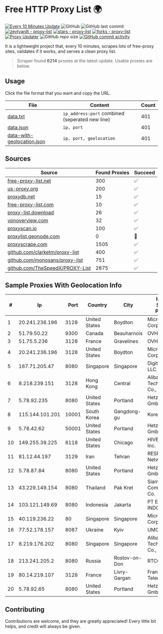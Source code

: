 
# Free HTTP Proxy List 🌍

[![Every 10 Minutes Update](https://github.com/mertguvencli/http-proxy-list/actions/workflows/main.yml/badge.svg?branch=main)](https://github.com/mertguvencli/http-proxy-list/actions/workflows/main.yml)
![GitHub](https://img.shields.io/github/license/mertguvencli/http-proxy-list)
![GitHub last commit](https://img.shields.io/github/last-commit/mertguvencli/http-proxy-list)
[![zevtyardt - proxy-list](https://img.shields.io/static/v1?label=zevtyardt&message=proxy-list&color=blue&logo=github)](https://github.com/zevtyardt/proxy-list "Go to GitHub repo")
[![stars - proxy-list](https://img.shields.io/github/stars/zevtyardt/proxy-list?style=social)](https://github.com/zevtyardt/proxy-list)
[![forks - proxy-list](https://img.shields.io/github/forks/zevtyardt/proxy-list?style=social)](https://github.com/zevtyardt/proxy-list)
[![Proxy Updater](https://github.com/zevtyardt/proxy-list/workflows/Proxy%20Updater/badge.svg)](https://github.com/zevtyardt/proxy-list/actions?query=workflow:"Proxy+Updater")
![GitHub repo size](https://img.shields.io/github/repo-size/zevtyardt/proxy-list)
[![GitHub commit activity](https://img.shields.io/github/commit-activity/m/zevtyardt/proxy-list?logo=commits)](https://github.com/zevtyardt/proxy-list/commits/main)

It is a lightweight project that, every 10 minutes, scrapes lots of free-proxy sites, validates if it works, and serves a clean proxy list.

> Scraper found **6214** proxies at the latest update. Usable proxies are below.

## Usage

Click the file format that you want and copy the URL.

|File|Content|Count|
|----|-------|-----|
|[data.txt](https://raw.githubusercontent.com/mertguvencli/http-proxy-list/main/proxy-list/data.txt)|`ip_address:port` combined (seperated new line)|401|
|[data.json](https://raw.githubusercontent.com/mertguvencli/http-proxy-list/main/proxy-list/data.json)|`ip, port`|401|
|[data-with-geolocation.json](https://raw.githubusercontent.com/mertguvencli/http-proxy-list/main/proxy-list/data-with-geolocation.json)|`ip, port, geolocation`|401|

## Sources

|Source|Found Proxies|Succeed|
|------|-------------|-------|
|[free-proxy-list.net](https://free-proxy-list.net)|300|✅|
|[us-proxy.org](https://www.us-proxy.org)|200|✅|
|[proxydb.net](http://proxydb.net)|15|✅|
|[free-proxy-list.com](https://free-proxy-list.com/?page=&port=&type%5B%5D=http&type%5B%5D=https&up_time=0&search=Search)|10|✅|
|[proxy-list.download](https://www.proxy-list.download/HTTP)|26|✅|
|[vpnoverview.com](https://vpnoverview.com/privacy/anonymous-browsing/free-proxy-servers)|32|✅|
|[proxyscan.io](https://www.proxyscan.io)|100|✅|
|[proxylist.geonode.com](https://proxylist.geonode.com/api/proxy-list?limit=300&page=1&sort_by=lastChecked&sort_type=desc&protocols=http,https)|0|🚫|
|[proxyscrape.com](https://api.proxyscrape.com/v2/?request=displayproxies&protocol=http&timeout=10000&country=all&ssl=all&anonymity=all)|1505|✅|
|[github.com/clarketm/proxy-list](https://raw.githubusercontent.com/clarketm/proxy-list/master/proxy-list-raw.txt)|400|✅|
|[github.com/monosans/proxy-list](https://raw.githubusercontent.com/monosans/proxy-list/main/proxies/http.txt)|751|✅|
|[github.com/TheSpeedX/PROXY-List](https://raw.githubusercontent.com/TheSpeedX/PROXY-List/master/http.txt)|2875|✅|


## Sample Proxies With Geolocation Info

|#|Ip|Port|Country|City|Internet Service Provider|
|-|--|----|-------|----|-------------------------|
|1|20.241.236.196|3128|United States|Boydton|Microsoft Corporation|
|2|51.79.50.22|9300|Canada|Beauharnois|OVH SAS|
|3|51.75.5.236|3128|France|Gravelines|OVH SAS|
|4|20.241.236.196|3128|United States|Boydton|Microsoft Corporation|
|5|167.71.205.47|8080|Singapore|Singapore|DigitalOcean, LLC|
|6|8.218.239.151|3128|Hong Kong|Central|Alibaba (US) Technology Co., Ltd.|
|7|5.78.92.235|8080|United States|Portland|Hetzner Online GmbH|
|8|115.144.101.201|10001|South Korea|Gangdong-gu|Korea Telecom|
|9|5.78.42.62|50001|United States|Portland|Hetzner Online GmbH|
|10|149.255.39.225|8118|United States|Chicago|HIVELOCITY, Inc.|
|11|81.12.44.197|3129|Iran|Tehran|RESPINA Networks|
|12|5.78.87.84|8080|United States|Portland|Hetzner Online GmbH|
|13|43.229.149.154|8080|Thailand|Pak Kret|Siamdata Communication Co.|
|14|103.121.149.69|8080|Indonesia|Jakarta|PT EMERIO INDONESIA|
|15|40.119.236.22|80|Singapore|Singapore|Microsoft Corporation|
|16|77.52.178.157|8087|Ukraine|Kyiv|UMC|
|17|8.219.176.202|8080|Singapore|Singapore|Alibaba (US) Technology Co., Ltd.|
|18|213.241.205.2|8080|Russia|Rostov-on-Don|RTCOMM-YUG|
|19|80.14.219.107|3128|France|Livry-Gargan|France Telecom|
|20|5.78.92.65|8080|United States|Portland|Hetzner Online GmbH|



## Contributing

Contributions are welcome, and they are greatly appreciated! Every
little bit helps, and credit will always be given.

